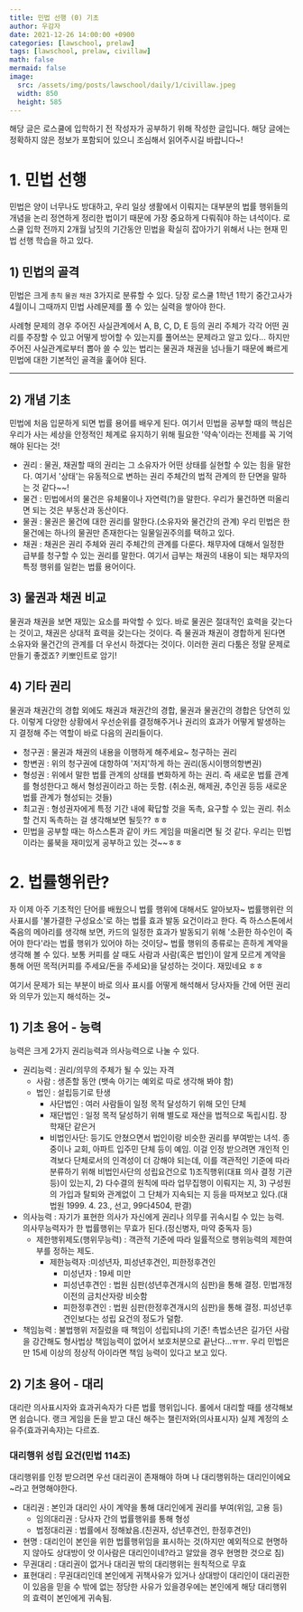 ```yaml
---
title: 민법 선행 (0) 기초
author: 우감자
date: 2021-12-26 14:00:00 +0900
categories: [lawschool, prelaw]
tags: [lawschool, prelaw, civillaw]
math: false
mermaid: false
image:
  src: /assets/img/posts/lawschool/daily/1/civillaw.jpeg
  width: 850
  height: 585
---
```


해당 글은 로스쿨에 입학하기 전 작성자가 공부하기 위해 작성한 글입니다. 해당 글에는 정확하지 않은 정보가 포함되어 있으니 조심해서 읽어주시길 바랍니다~!

# 1. 민법 선행

민법은 양이 너무나도 방대하고, 우리 일상 생활에서 이뤄지는 대부분의 법률 행위들의 개념을 논리 정연하게 정리한 법이기 때문에 가장 중요하게 다뤄줘야 하는 녀석이다.
로스쿨 입학 전까지 2개월 남짓의 기간동안 민법을 확실히 잡아가기 위해서 나는 현재 민법 선행 학습을 하고 있다.

## 1) 민법의 골격

민법은 크게 `총칙` `물권` `채권` 3가지로 분류할 수 있다. 당장 로스쿨 1학년 1학기 중간고사가 4월이니 그때까지 민법 사례문제를 풀 수 있는 실력을 쌓아야 한다.

사례형 문제의 경우 주어진 사실관계에서 A, B, C, D, E 등의 권리 주체가 각각 어떤 권리를 주장할 수 있고 어떻게 방어할 수 있는지를 풀어쓰는 문제라고 알고 있다... 하지만 주어진 사실관계로부터 뽑아 쓸 수 있는 법리는 물권과 채권을 넘나들기 때문에 빠르게 민법에 대한 기본적인 골격을 훑어야 된다.

---

## 2) 개념 기초

민법에 처음 입문하게 되면 법률 용어를 배우게 된다. 여기서 민법을 공부할 때의 핵심은 우리가 사는 세상을 안정적인 체계로 유지하기 위해 필요한 '약속'이라는 전제를 꼭 기억해야 된다는 것!

- 권리 : 물권, 채권할 때의 권리는 그 소유자가 어떤 상태를 실현할 수 있는 힘을 말한다. 여기서 '상태'는 유동적으로 변하는 권리 주체간의 법적 관계의 한 단면을 말하는 것 같다~~!
- 물건 : 민법에서의 물건은 유체물이나 자연력(?)을 말한다. 우리가 물건하면 떠올리면 되는 것은 부동산과 동산이다.
- 물권 : 물권은 물건에 대한 권리를 말한다.(소유자와 물건간의 관계) 우리 민법은 한 물건에는 하나의 물권만 존재한다는 일물일권주의를 택하고 있다.
- 채권 : 채권은 권리 주체와 권리 주체간의 관계를 다룬다. 채무자에 대해서 일정한 급부를 청구할 수 있는 권리를 말한다. 여기서 급부는 채권의 내용이 되는 채무자의 특정 행위를 일컫는 법률 용어이다.

## 3) 물권과 채권 비교

물권과 채권을 보면 재밌는 요소를 파악할 수 있다. 바로 물권은 절대적인 효력을 갖는다는 것이고, 채권은 상대적 효력을 갖는다는 것이다. 즉 물권과 채권이 경합하게 된다면 소유자와 물건간의 관계를 더 우선시 하겠다는 것이다. 이러한 권리 다툼은 정말 문제로 만들기 좋겠죠? 키뽀인트로 암기!

## 4) 기타 권리

물권과 채권간의 경합 외에도 채권과 채권간의 경합, 물권과 물권간의 경합은 당연히 있다. 이렇게 다양한 상황에서 우선순위를 결정해주거나 권리의 효과가 어떻게 발생하는 지 결정해 주는 역할이 바로 다음의 권리들이다.

- 청구권 : 물권과 채권의 내용을 이행하게 해주세요~ 청구하는 권리
- 항변권 : 위의 청구권에 대항하여 '저지'하게 하는 권리(동시이행의항변권)
- 형성권 : 위에서 말한 법률 관계의 상태를 변화하게 하는 권리. 즉 새로운 법률 관계를 형성한다고 해서 형성권이라고 하는 듯함. (취소권, 해제권, 추인권 등등 새로운 법률 관계가 형성되는 것들)
- 최고권 : 형성권자에게 특정 기간 내에 확답할 것을 독촉, 요구할 수 있는 권리. 취소할 건지 독촉하는 걸 생각해보면 될듯?? ㅎㅎ
- 민법을 공부할 때는 하스스톤과 같이 카드 게임을 떠올리면 될 것 같다. 우리는 민법이라는 룰북을 재미있게 공부하고 있는 것~~ㅎㅎ

# 2. 법률행위란?

자 이제 아주 기초적인 단어를 배웠으니 법률 행위에 대해서도 알아보자~
법률행위란 의사표시를 '불가결한 구성요소'로 하는 법률 효과 발동 요건이라고 한다. 즉 하스스톤에서 죽음의 메아리를 생각해 보면, 카드의 일정한 효과가 발동되기 위해 '소환한 하수인이 죽어야 한다'라는 법률 행위가 있어야 하는 것이당~
법률 행위의 종류로는 흔하게 계약을 생각해 볼 수 있다. 보통 커피를 살 때도 사람과 사람(혹은 법인)이 알게 모르게 계약을 통해 어떤 목적(커피를 주세요/돈을 주세요)을 달성하는 것이다. 재밌네요 ㅎㅎ

여기서 문제가 되는 부분이 바로 의사 표시를 어떻게 해석해서 당사자들 간에 어떤 권리와 의무가 있는지 해석하는 것~

## 1) 기초 용어 - 능력

능력은 크게 2가지 권리능력과 의사능력으로 나눌 수 있다.

- 권리능력 : 권리/의무의 주체가 될 수 있는 자격
  - 사람 : 생존할 동안 (뱃속 아기는 예외로 따로 생각해 봐야 함)
  - 법인 : 설립등기로 탄생
    - 사단법인 : 여러 사람들이 일정 목적 달성하기 위해 모인 단체
    - 재단법인 : 일정 목적 달성하기 위해 별도로 재산을 법적으로 독립시킴. 장학재단 같은거
    - 비법인사단: 등기도 안쳤으면서 법인이랑 비슷한 권리를 부여받는 녀석. 종중이나 교회, 아파트 입주민 단체 등이 예임. 이걸 인정 받으려면 개인적 인격보다 단체로서의 인격성이 더 강해야 되는데, 이를 객관적인 기준에 따라 분류하기 위해 비법인사단의 성립요건으로 1)조직행위(대표 의사 결정 기관 등)이 있는지, 2) 다수결의 원칙에 따라 업무집행이 이뤄지는 지, 3) 구성원의 가입과 탈퇴와 관계없이 그 단체가 지속되는 지 등을 따져보고 있다.(대법원 1999. 4. 23., 선고, 99다4504, 판결)
- 의사능력 : 자기가 표현한 의사가 자신에게 권리나 의무를 귀속시킬 수 있는 능력. 의사무능력자가 한 법률행위는 무효가 된다.(정신병자, 마약 중독자 등)
  - 제한행위제도(행위무능력) : 객관적 기준에 따라 일률적으로 행위능력의 제한여부를 정하는 제도.
    - 제한능력자 :미성년자, 피성년후견인, 피한정후견인
      - 미성년자 : 19세 미만
      - 피성년후견인 : 법원 심판(성년후견개시의 심판)을 통해 결정. 민법개정 이전의 금치산자랑 비슷함
      - 피한정후견인 : 법원 심판(한정후견개시의 심판)을 통해 결정. 피성년후견인보다는 성립 요건의 정도가 덜함.
- 책임능력 : 불법행위 저질렀을 때 책임이 성립되냐의 기준! 촉법소년은 길가던 사람을 강간해도 형사법상 책임능력이 없어서 보호처분으로 끝난다...ㅠㅠ. 우리 민법은 만 15세 이상의 정상적 아이라면 책임 능력이 있다고 보고 있다.

## 2) 기초 용어 - 대리

대리란 의사표시자와 효과귀속자가 다른 법률 행위입니다. 롤에서 대리할 때를 생각해보면 쉽습니다. 랭크 게임을 돈을 받고 대신 해주는 챌린저와(의사표시자) 실제 계정의 소유주(효과귀속자)는 다르죠.

### 대리행위 성립 요건(민법 114조)

대리행위를 인정 받으려면 우선 대리권이 존재해야 하며 나 대리행위하는 대리인이에요~라고 현명해야한다.

- 대리권 : 본인과 대리인 사이 계약을 통해 대리인에게 권리를 부여(위임, 고용 등)
  - 임의대리권 : 당사자 간의 법률행위를 통해 형성
  - 법정대리권 : 법률에서 정해놨음.(친권자, 성년후견인, 한정후견인)
- 현명 : 대리인이 본인을 위한 법률행위임을 표시하는 것(하지만 예외적으로 현명하지 않아도 상대방이 앗 이사람은 대리인이네?라고 알았을 경우 현명한 것으로 침)
- 무권대리 : 대리권이 없거나 대리권 밖의 대리행위는 원칙적으로 무효
- 표현대리 : 무권대리인데 본인에게 귀책사유가 있거나 상대방이 대리인이 대리권한이 있음을 믿을 수 밖에 없는 정당한 사유가 있을경우에는 본인에게 해당 대리행위의 효력이 본인에게 귀속됨.
